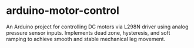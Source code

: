 # arduino-motor-control
An Arduino project for controlling DC motors via L298N driver using analog pressure sensor inputs. Implements dead zone, hysteresis, and soft ramping to achieve smooth and stable mechanical leg movement.
